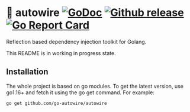 # 🔌 autowire [![GoDoc][doc-img]][doc] [![Github release][release-img]][release] [![Go Report Card][report-card-img]][report-card]

[doc-img]: http://img.shields.io/badge/GoDoc-Reference-blue.svg
[doc]: https://godoc.org/github.com/go-autowire/autowire

[release-img]: https://img.shields.io/github/release/go-autowire/autowire.svg
[release]: https://github.com/go-autowire/autowire

[report-card-img]: https://goreportcard.com/badge/github.com/go-autowire/autowire
[report-card]: https://goreportcard.com/report/github.com/go-autowire/autowire

Reflection based dependency injection toolkit for Golang.

This README is in working in progress state.

## Installation

The whole project is based on go modules. 
To get the latest version, use go1.16+ and fetch it using the go get command. For example:
```bash
go get github.com/go-autowire/autowire
```